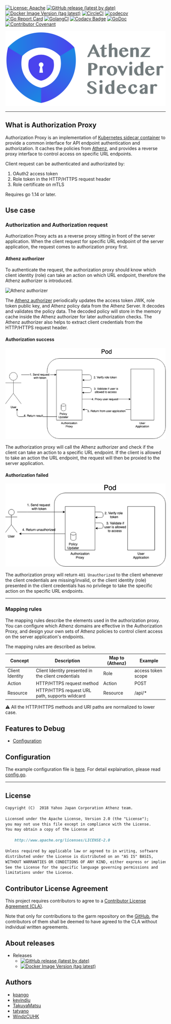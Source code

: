 [![License: Apache](https://img.shields.io/badge/License-Apache%202.0-blue.svg?style=flat-square)](https://opensource.org/licenses/Apache-2.0)
[![GitHub release (latest by date)](https://img.shields.io/github/v/release/yahoojapan/authorization-proxy?style=flat-square&label=Github%20version)](https://github.com/yahoojapan/authorization-proxy/releases/latest)
[![Docker Image Version (tag latest)](https://img.shields.io/docker/v/yahoojapan/authorization-proxy/latest?style=flat-square&label=Docker%20version)](https://hub.docker.com/r/yahoojapan/authorization-proxy/tags)
[![CircleCI](https://circleci.com/gh/yahoojapan/authorization-proxy.svg)](https://circleci.com/gh/yahoojapan/authorization-proxy)
[![codecov](https://codecov.io/gh/yahoojapan/authorization-proxy/branch/master/graph/badge.svg?token=2CzooNJtUu&style=flat-square)](https://codecov.io/gh/yahoojapan/authorization-proxy)
[![Go Report Card](https://goreportcard.com/badge/github.com/yahoojapan/authorization-proxy)](https://goreportcard.com/report/github.com/yahoojapan/authorization-proxy)
[![GolangCI](https://golangci.com/badges/github.com/yahoojapan/authorization-proxy.svg?style=flat-square)](https://golangci.com/r/github.com/yahoojapan/authorization-proxy)
[![Codacy Badge](https://api.codacy.com/project/badge/Grade/26082f3118284ccab65bd957f2cb7df4)](https://www.codacy.com/app/i.can.feel.gravity/authorization-proxy?utm_source=github.com&amp;utm_medium=referral&amp;utm_content=yahoojapan/authorization-proxy&amp;utm_campaign=Badge_Grade)
[![GoDoc](http://godoc.org/github.com/yahoojapan/authorization-proxy?status.svg)](http://godoc.org/github.com/yahoojapan/authorization-proxy)
[![Contributor Covenant](https://img.shields.io/badge/Contributor%20Covenant-v2.0%20adopted-ff69b4.svg)](code_of_conduct.md)

![logo](./images/logo.png)

---

## What is Authorization Proxy

Authorization Proxy is an implementation of [Kubernetes sidecar container](https://kubernetes.io/blog/2015/06/the-distributed-system-toolkit-patterns/) to provide a common interface for API endpoint authentication and authorization. It caches the policies from [Athenz](https://github.com/yahoo/athenz), and provides a reverse proxy interface to control access on specific URL endpoints.

Client request can be authenticated and authorizated by:
1. OAuth2 access token
1. Role token in the HTTP/HTTPS request header
1. Role certificate on mTLS

Requires go 1.14 or later.

## Use case

### Authorization and Authorization request

Authorization Proxy acts as a reverse proxy sitting in front of the server application. When the client request for specific URL endpoint of the server application, the request comes to authorization proxy first.

#### Athenz authorizer

To authenticate the request, the authorization proxy should know which client identity (role) can take an action on which URL endpoint, therefore the Athenz authorizer is introduced.

![Athenz authorizer](https://github.com/yahoojapan/athenz-authorizer/raw/master/docs/policy_updater_overview.png)

The [Athenz authorizer](https://github.com/yahoojapan/athenz-authorizer) periodically updates the access token JWK, role token public key, and Athenz policy data from the Athenz Server. It decodes and validates the policy data. The decoded policy will store in the memory cache inside the Athenz authorizer for later authorization checks. The Athenz authorizer also helps to extract client credentials from the HTTP/HTTPS request header.

#### Authorization success

![Auth success](./docs/assets/auth_proxy_use_case_auth_success.png)

The authorization proxy will call the Athenz authorizer and check if the client can take an action to a specific URL endpoint. If the client is allowed to take an action the URL endpoint, the request will then be proxied to the server application.

#### Authorization failed

![Auth fail](./docs/assets/auth_proxy_use_case_auth_failed.png)

The authorization proxy will return `401 Unauthorized` to the client whenever the client credentials are missing/invalid, or the client identity (role) presented in the client credentials has no privilege to take the specific action on the specific URL endpoints.

---

### Mapping rules

The mapping rules describe the elements used in the authorization proxy. You can configure which Athenz domains are effective in the Authorization Proxy, and design your own sets of Athenz policies to control client access on the server application's endpoints.

The mapping rules are described as below.

| Concept         | Description                                                | Map to (Athenz)  | Example            |
|-----------------|------------------------------------------------------------|------------------|--------------------|
| Client Identity | Client Identity presented in the client credentials        | Role             | access token scope |
| Action          | HTTP/HTTPS request method                                  | Action           | POST               |
| Resource        | HTTP/HTTPS request URL path, supports wildcard             | Resource         | /api/*             |

⚠️ All the HTTP/HTTPS methods and URI paths are normalized to lower case.

## Features to Debug

- [Configuration](./docs/debug.md)

## Configuration

The example configuration file is [here](./config/testdata/example_config.yaml).
For detail explaination, please read [config.go](./config/config.go).

---

## License

```markdown
Copyright (C)  2018 Yahoo Japan Corporation Athenz team.

Licensed under the Apache License, Version 2.0 (the "License");
you may not use this file except in compliance with the License.
You may obtain a copy of the License at

    http://www.apache.org/licenses/LICENSE-2.0

Unless required by applicable law or agreed to in writing, software
distributed under the License is distributed on an "AS IS" BASIS,
WITHOUT WARRANTIES OR CONDITIONS OF ANY KIND, either express or implied.
See the License for the specific language governing permissions and
limitations under the License.
```

## Contributor License Agreement

This project requires contributors to agree to a [Contributor License Agreement (CLA)](https://gist.github.com/ydnjp/3095832f100d5c3d2592).

Note that only for contributions to the garm repository on the [GitHub](https://github.com/yahoojapan/garm), the contributors of them shall be deemed to have agreed to the CLA without individual written agreements.

## About releases

- Releases
    - [![GitHub release (latest by date)](https://img.shields.io/github/v/release/yahoojapan/authorization-proxy?style=flat-square&label=Github%20version)](https://github.com/yahoojapan/authorization-proxy/releases/latest)
    - [![Docker Image Version (tag latest)](https://img.shields.io/docker/v/yahoojapan/authorization-proxy/latest?style=flat-square&label=Docker%20version)](https://hub.docker.com/r/yahoojapan/authorization-proxy/tags)

## Authors

- [kpango](https://github.com/kpango)
- [kevindiu](https://github.com/kevindiu)
- [TakuyaMatsu](https://github.com/TakuyaMatsu)
- [tatyano](https://github.com/tatyano)
- [WindzCUHK](https://github.com/WindzCUHK)
